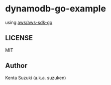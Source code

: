 # dynamodb-go-example

using [aws/aws-sdk-go](https://github.com/aws/aws-sdk-go)

## LICENSE

MIT

## Author

Kenta Suzuki (a.k.a. suzuken)

